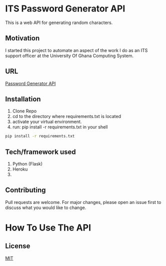 # ITS Password Generator API

This is a web API for generating random characters.

## Motivation

I started this project to automate an aspect of the work I do as an ITS support officer at the University Of Ghana Computing System.

## URL

[Password Generator API](https://fierce-anchorage-76525.herokuapp.com)

## Installation

1. Clone Repo
2. cd to the directory where requirements.txt is located
3. activate your virtual environment.
4. run: pip install -r requirements.txt in your shell

```bash
pip install -r requirements.txt
```

## Tech/framework used

1. Python (Flask)
2. Heroku
3.

## Contributing

Pull requests are welcome. For major changes, please open an issue first to discuss what you would like to change.

# How To Use The API

## License

[MIT](https://choosealicense.com/licenses/mit/)
